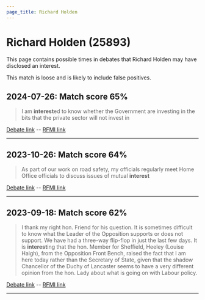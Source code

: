 ```yaml
---
page_title: Richard Holden
---
```


# Richard Holden  (25893)

This page contains possible times in debates that Richard Holden may have disclosed an interest.

This match is loose and is likely to include false positives. 



## 2024-07-26: Match score 65%

>I am **interest**ed to know whether the Government are investing in the bits that the private sector will not invest in

[Debate link](https://www.theyworkforyou.com/debates/?id=2024-07-26d.956.0)  --  [RFMI link](https://www.theyworkforyou.com/mp/25893/register)


---



## 2023-10-26: Match score 64%

>As part of our work on road safety, my officials regularly meet Home Office officials to discuss issues of mutual **interest**

[Debate link](https://www.theyworkforyou.com/debates/?id=2023-10-26d.957.5)  --  [RFMI link](https://www.theyworkforyou.com/mp/25893/register)


---



## 2023-09-18: Match score 62%

>I thank my right hon. Friend for his question. It is sometimes difficult to know what the Leader of the Opposition supports or does not support. We have had a three-way flip-flop in just the last few days. It is **interest**ing that the hon. Member for Sheffield, Heeley (Louise Haigh), from the Opposition Front Bench, raised the fact that I am here today rather than the Secretary of State, given that the shadow Chancellor  of the Duchy of Lancaster seems to have a very different opinion from the hon. Lady about what is going on with Labour policy.

[Debate link](https://www.theyworkforyou.com/debates/?id=2023-09-18b.1118.6)  --  [RFMI link](https://www.theyworkforyou.com/mp/25893/register)


---

